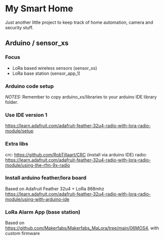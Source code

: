# My Smart Home
Just another little project to keep track of home automation, camera and security stuff.

## Arduino / sensor_xs
### Focus
- LoRa based wireless sensors (sensor_xs)
- LoRa base station (sensor_app_1) 

### Arduino code setup
_NOTES:_ Remember to copy arduino_xs/libraries to your arduino IDE library folder.

### Use IDE version 1
https://learn.adafruit.com/adafruit-feather-32u4-radio-with-lora-radio-module/setup

### Extra libs
crc: https://github.com/RobTillaart/CRC (install via arduino IDE)
radio: https://learn.adafruit.com/adafruit-feather-32u4-radio-with-lora-radio-module/using-the-rfm-9x-radio

### Install arduino feather/lora board
Based on Adafruit Feather 32u4 + LoRa 868mhz
https://learn.adafruit.com/adafruit-feather-32u4-radio-with-lora-radio-module/using-with-arduino-ide

### LoRa Alarm App (base station)
Based on https://github.com/Makerfabs/Makerfabs_MaLora/tree/main/06MOS4, with custom firmware
